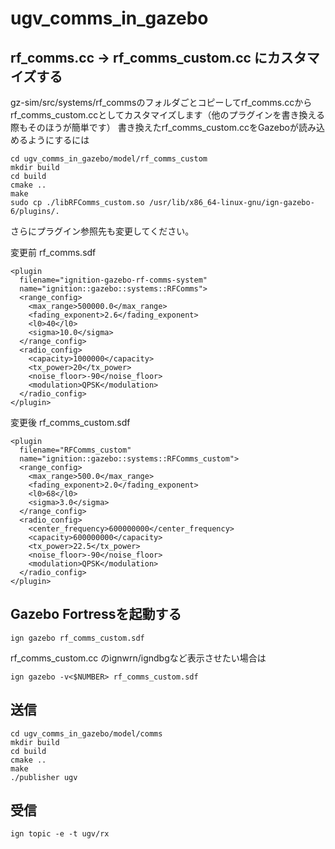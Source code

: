 # ugv_comms_in_gazebo

## rf_comms.cc -> rf_comms_custom.cc にカスタマイズする
gz-sim/src/systems/rf_commsのフォルダごとコピーしてrf_comms.ccからrf_comms_custom.ccとしてカスタマイズします（他のプラグインを書き換える際もそのほうが簡単です）
書き換えたrf_comms_custom.ccをGazeboが読み込めるようにするには
```
cd ugv_comms_in_gazebo/model/rf_comms_custom
mkdir build 
cd build 
cmake ..
make
sudo cp ./libRFComms_custom.so /usr/lib/x86_64-linux-gnu/ign-gazebo-6/plugins/.
```

さらにプラグイン参照先も変更してください。

変更前 rf_comms.sdf
```
<plugin
  filename="ignition-gazebo-rf-comms-system"
  name="ignition::gazebo::systems::RFComms">
  <range_config>
    <max_range>500000.0</max_range>
    <fading_exponent>2.6</fading_exponent>
    <l0>40</l0>
    <sigma>10.0</sigma>
  </range_config>
  <radio_config>
    <capacity>1000000</capacity>
    <tx_power>20</tx_power>
    <noise_floor>-90</noise_floor>
    <modulation>QPSK</modulation>
  </radio_config>
</plugin>
```

変更後 rf_comms_custom.sdf
```
<plugin
  filename="RFComms_custom"
  name="ignition::gazebo::systems::RFComms_custom">
  <range_config>
    <max_range>500.0</max_range>
    <fading_exponent>2.0</fading_exponent>
    <l0>68</l0>
    <sigma>3.0</sigma>
  </range_config>
  <radio_config>
    <center_frequency>600000000</center_frequency>
    <capacity>600000000</capacity>
    <tx_power>22.5</tx_power>
    <noise_floor>-90</noise_floor>
    <modulation>QPSK</modulation>
  </radio_config>
</plugin>
```

## Gazebo Fortressを起動する
```
ign gazebo rf_comms_custom.sdf
```

rf_comms_custom.cc のignwrn/igndbgなど表示させたい場合は
```
ign gazebo -v<$NUMBER> rf_comms_custom.sdf
```

## 送信
```
cd ugv_comms_in_gazebo/model/comms
mkdir build
cd build
cmake ..
make
./publisher ugv
```
## 受信
```
ign topic -e -t ugv/rx
```
